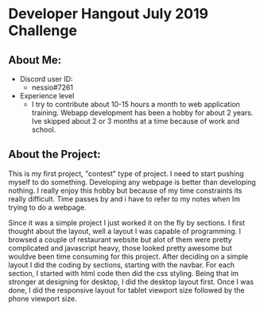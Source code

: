 # Developer Hangout July 2019 Challenge
## About Me:
- Discord user ID:
	- nessio#7261
- Experience level
	- I try to contribute about 10-15 hours a month to web application training. Webapp development has been a hobby for about 2 years. Ive skipped about 2 or 3 months at a time because of work and school.

## About the Project:
This is my first project, "contest" type of project. I need to start pushing myself to do something. Developing any webpage is better than developing nothing. I really enjoy this hobby but because of my time constraints its really difficult. Time passes by and i have to refer to my notes when Im trying to do a webpage.

Since it was a simple project I just worked it on the fly by sections. I first thought about the layout, well a layout I was capable of programming. I browsed a couple of restaurant website but alot of them were pretty complicated and javascript heavy, those looked pretty awesome but wouldve been time consuming for this project. After deciding on a simple layout I did the coding by sections, starting with the navbar. For each section, I started with html code then did the css styling. Being that im stronger at designing for desktop, I did the desktop layout first. Once I was done, I did the responsive layout for tablet viewport size  followed by the phone viewport size.
